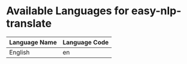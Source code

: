 # Available Languages for easy-nlp-translate

| Language Name | Language Code |
|---------------|----------------|
| English       | en             |
